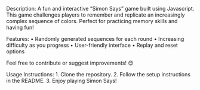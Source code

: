 Description:
A fun and interactive “Simon Says” game built using Javascript. This game challenges players to remember and replicate an increasingly complex sequence of colors. Perfect for practicing memory skills and having fun!

Features:
	•	Randomly generated sequences for each round
	•	Increasing difficulty as you progress
	•	User-friendly interface
	•	Replay and reset options

Feel free to contribute or suggest improvements! 😊

Usage Instructions:
	1.	Clone the repository.
	2.	Follow the setup instructions in the README.
	3.	Enjoy playing Simon Says!
